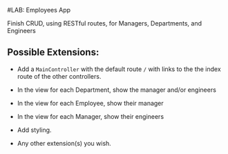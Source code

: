 #LAB: Employees App

Finish CRUD, using RESTful routes, for Managers, Departments, and Engineers

## Possible Extensions:

* Add a `MainController` with the default route `/` with links to the the index route of the other controllers.

* In the view for each Department, show the manager and/or engineers

* In the view for each Employee, show their manager

* In the view for each Manager, show their engineers

* Add styling.

* Any other extension(s) you wish.
